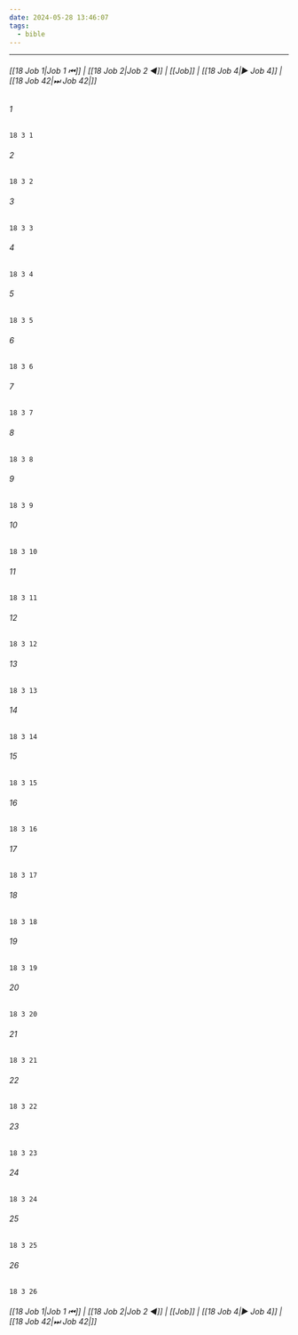 ```yaml
---
date: 2024-05-28 13:46:07
tags:
  - bible
---
```

___

###### [[18 Job 1|Job 1 ⏮]] | [[18 Job 2|Job 2 ◀]] | [[Job]] | [[18 Job 4|▶ Job 4]] | [[18 Job 42|⏭ Job 42|]]

###### 1
``` verse
18 3 1 
```
###### 2
``` verse
18 3 2 
```
###### 3
``` verse
18 3 3 
```
###### 4
``` verse
18 3 4 
```
###### 5
``` verse
18 3 5 
```
###### 6
``` verse
18 3 6 
```
###### 7
``` verse
18 3 7 
```
###### 8
``` verse
18 3 8 
```
###### 9
``` verse
18 3 9 
```
###### 10
``` verse
18 3 10 
```
###### 11
``` verse
18 3 11 
```
###### 12
``` verse
18 3 12 
```
###### 13
``` verse
18 3 13 
```
###### 14
``` verse
18 3 14 
```
###### 15
``` verse
18 3 15 
```
###### 16
``` verse
18 3 16 
```
###### 17
``` verse
18 3 17 
```
###### 18
``` verse
18 3 18 
```
###### 19
``` verse
18 3 19 
```
###### 20
``` verse
18 3 20 
```
###### 21
``` verse
18 3 21 
```
###### 22
``` verse
18 3 22 
```
###### 23
``` verse
18 3 23 
```
###### 24
``` verse
18 3 24 
```
###### 25
``` verse
18 3 25 
```
###### 26
``` verse
18 3 26 
```

###### [[18 Job 1|Job 1 ⏮]] | [[18 Job 2|Job 2 ◀]] | [[Job]] | [[18 Job 4|▶ Job 4]] | [[18 Job 42|⏭ Job 42|]]

